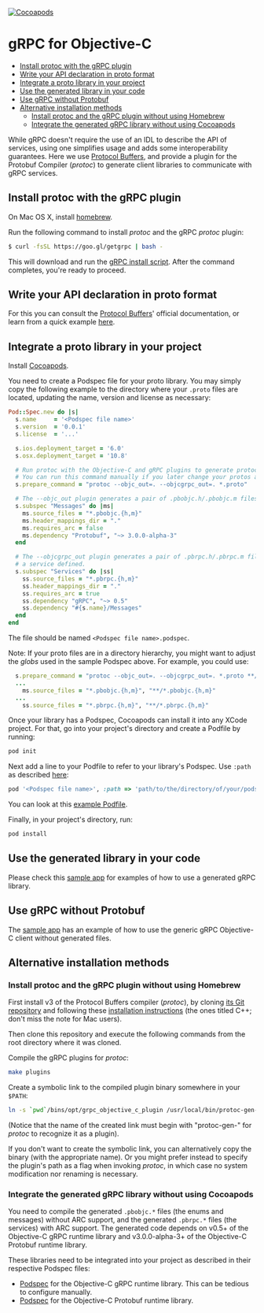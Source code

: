 [![Cocoapods](https://img.shields.io/cocoapods/v/gRPC.svg)](https://cocoapods.org/pods/gRPC)
# gRPC for Objective-C

- [Install protoc with the gRPC plugin](#install)
- [Write your API declaration in proto format](#write-protos)
- [Integrate a proto library in your project](#cocoapods)
- [Use the generated library in your code](#use)
- [Use gRPC without Protobuf](#no-proto)
- [Alternative installation methods](#alternatives)
    - [Install protoc and the gRPC plugin without using Homebrew](#no-homebrew)
    - [Integrate the generated gRPC library without using Cocoapods](#no-cocoapods)

While gRPC doesn't require the use of an IDL to describe the API of services, using one simplifies
usage and adds some interoperability guarantees. Here we use [Protocol Buffers][], and provide a
plugin for the Protobuf Compiler (_protoc_) to generate client libraries to communicate with gRPC
services.

<a name="install"></a>
## Install protoc with the gRPC plugin

On Mac OS X, install [homebrew][].

Run the following command to install _protoc_ and the gRPC _protoc_ plugin:
```sh
$ curl -fsSL https://goo.gl/getgrpc | bash -
```
This will download and run the [gRPC install script][]. After the command completes, you're ready to
proceed.

<a name="write-protos"></a>
## Write your API declaration in proto format

For this you can consult the [Protocol Buffers][]' official documentation, or learn from a quick
example [here](https://github.com/grpc/grpc/tree/master/examples#defining-a-service).

<a name="cocoapods"></a>
## Integrate a proto library in your project

Install [Cocoapods](https://cocoapods.org/#install).

You need to create a Podspec file for your proto library. You may simply copy the following example
to the directory where your `.proto` files are located, updating the name, version and license as
necessary:

```ruby
Pod::Spec.new do |s|
  s.name     = '<Podspec file name>'
  s.version  = '0.0.1'
  s.license  = '...'

  s.ios.deployment_target = '6.0'
  s.osx.deployment_target = '10.8'

  # Run protoc with the Objective-C and gRPC plugins to generate protocol messages and gRPC clients.
  # You can run this command manually if you later change your protos and need to regenerate.
  s.prepare_command = "protoc --objc_out=. --objcgrpc_out=. *.proto"

  # The --objc_out plugin generates a pair of .pbobjc.h/.pbobjc.m files for each .proto file.
  s.subspec "Messages" do |ms|
    ms.source_files = "*.pbobjc.{h,m}"
    ms.header_mappings_dir = "."
    ms.requires_arc = false
    ms.dependency "Protobuf", "~> 3.0.0-alpha-3"
  end

  # The --objcgrpc_out plugin generates a pair of .pbrpc.h/.pbrpc.m files for each .proto file with
  # a service defined.
  s.subspec "Services" do |ss|
    ss.source_files = "*.pbrpc.{h,m}"
    ss.header_mappings_dir = "."
    ss.requires_arc = true
    ss.dependency "gRPC", "~> 0.5"
    ss.dependency "#{s.name}/Messages"
  end
end
```

The file should be named `<Podspec file name>.podspec`.

Note: If your proto files are in a directory hierarchy, you might want to adjust the _globs_ used in
the sample Podspec above. For example, you could use:

```ruby
  s.prepare_command = "protoc --objc_out=. --objcgrpc_out=. *.proto **/*.proto"
  ...
    ms.source_files = "*.pbobjc.{h,m}", "**/*.pbobjc.{h,m}"
  ...
    ss.source_files = "*.pbrpc.{h,m}", "**/*.pbrpc.{h,m}"
```

Once your library has a Podspec, Cocoapods can install it into any XCode project. For that, go into
your project's directory and create a Podfile by running:

```sh
pod init
```

Next add a line to your Podfile to refer to your library's Podspec. Use `:path` as described
[here](https://guides.cocoapods.org/using/the-podfile.html#using-the-files-from-a-folder-local-to-the-machine):

```ruby
pod '<Podspec file name>', :path => 'path/to/the/directory/of/your/podspec'
```

You can look at this [example Podfile][].

Finally, in your project's directory, run:

```sh
pod install
```

<a name="use"></a>
## Use the generated library in your code

Please check this [sample app][] for examples of how to use a generated gRPC library.

<a name="no-proto"></a>
## Use gRPC without Protobuf

The [sample app][] has an example of how to use the generic gRPC Objective-C client without
generated files.

<a name="alternatives"></a>
## Alternative installation methods

<a name="no-homebrew"></a>
### Install protoc and the gRPC plugin without using Homebrew

First install v3 of the Protocol Buffers compiler (_protoc_), by cloning
[its Git repository](https://github.com/google/protobuf) and following these
[installation instructions](https://github.com/google/protobuf#c-installation---unix)
(the ones titled C++; don't miss the note for Mac users).

Then clone this repository and execute the following commands from the root directory where it was
cloned.

Compile the gRPC plugins for _protoc_:
```sh
make plugins
```

Create a symbolic link to the compiled plugin binary somewhere in your `$PATH`:
```sh
ln -s `pwd`/bins/opt/grpc_objective_c_plugin /usr/local/bin/protoc-gen-objcgrpc
```
(Notice that the name of the created link must begin with "protoc-gen-" for _protoc_ to recognize it
as a plugin).

If you don't want to create the symbolic link, you can alternatively copy the binary (with the
appropriate name). Or you might prefer instead to specify the plugin's path as a flag when invoking
_protoc_, in which case no system modification nor renaming is necessary.

<a name="no-cocoapods"></a>
### Integrate the generated gRPC library without using Cocoapods

You need to compile the generated `.pbobjc.*` files (the enums and messages) without ARC support,
and the generated `.pbrpc.*` files (the services) with ARC support. The generated code depends on
v0.5+ of the Objective-C gRPC runtime library and v3.0.0-alpha-3+ of the Objective-C Protobuf
runtime library.

These libraries need to be integrated into your project as described in their respective Podspec
files:

* [Podspec](https://github.com/grpc/grpc/blob/master/gRPC.podspec) for the Objective-C gRPC runtime
library. This can be tedious to configure manually.
* [Podspec](https://github.com/google/protobuf/blob/master/Protobuf.podspec) for the
Objective-C Protobuf runtime library.

[Protocol Buffers]:https://developers.google.com/protocol-buffers/
[homebrew]:http://brew.sh
[gRPC install script]:https://raw.githubusercontent.com/grpc/homebrew-grpc/master/scripts/install
[example Podfile]:https://github.com/grpc/grpc/blob/master/src/objective-c/examples/Sample/Podfile
[sample app]: https://github.com/grpc/grpc/tree/master/src/objective-c/examples/Sample
